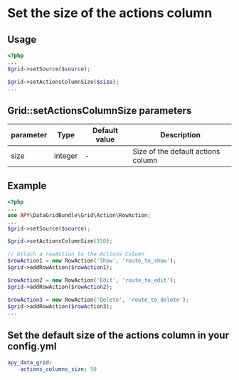 Set the size of the actions column
===========================================

## Usage

```php
<?php
...
$grid->setSource($source);

$grid->setActionsColumnSize($size);
...
```

## Grid::setActionsColumnSize parameters

| parameter | Type | Default value | Description |
| --------- | ---- | ------------- | ----------- |
| size | integer | - | Size of the default actions column |

## Example

```php
<?php
...
use APY\DataGridBundle\Grid\Action\RowAction;
...
$grid->setSource($source);

$grid->setActionsColumnSize(150);

// Attach a rowAction to the Actions Column
$rowAction1 = new RowAction('Show', 'route_to_show');
$grid->addRowAction($rowAction1);

$rowAction2 = new RowAction('Edit', 'route_to_edit');
$grid->addRowAction($rowAction2);

$rowAction3 = new RowAction('Delete', 'route_to_delete');
$grid->addRowAction($rowAction3);
...
```

## Set the default size of the actions column in your config.yml
```yml
apy_data_grid:
    actions_columns_size: 50
```
